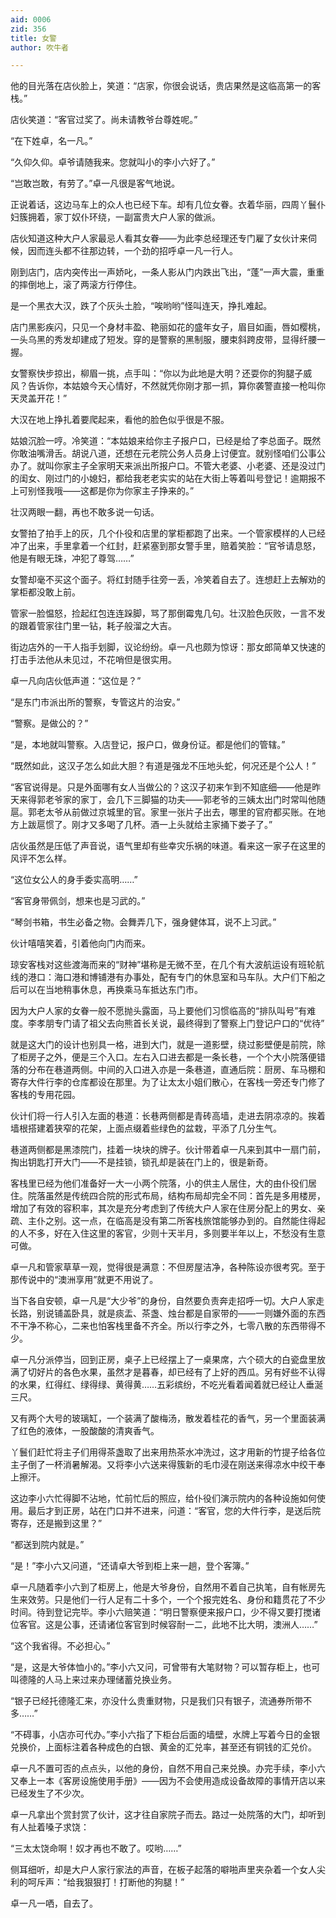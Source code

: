 ```yaml
---
aid: 0006
zid: 356
title: 女警
author: 吹牛者

---
```




  他的目光落在店伙脸上，笑道：“店家，你很会说话，贵店果然是这临高第一的客栈。”

  店伙笑道：“客官过奖了。尚未请教爷台尊姓呢。”

  “在下姓卓，名一凡。”

  “久仰久仰。卓爷请随我来。您就叫小的李小六好了。”

  “岂敢岂敢，有劳了。”卓一凡很是客气地说。

  正说着话，这边马车上的众人也已经下车。却有几位女眷。衣着华丽，四周丫鬟仆妇簇拥着，家丁奴仆环绕，一副富贵大户人家的做派。

  店伙知道这种大户人家最忌人看其女眷——为此李总经理还专门雇了女伙计来伺候，因而连头都不往那边转，一个劲的招呼卓一凡一行人。

  刚到店门，店内突传出一声娇叱，一条人影从门内跌出飞出，“蓬”一声大震，重重的摔倒地上，滚了两滚方行停住。

  是一个黑衣大汉，跌了个灰头土脸，“唉哟哟”怪叫连天，挣扎难起。

  店门黑影疾闪，只见一个身材丰盈、艳丽如花的盛年女子，眉目如画，唇如樱桃，一头乌黑的秀发却建成了短发。穿的是警察的黑制服，腰束斜跨皮带，显得纤腰一握。

  女警察快步掠出，柳眉一挑，点手叫：“你以为此地是大明？还耍你的狗腿子威风？告诉你，本姑娘今天心情好，不然就凭你刚才那一抓，算你袭警直接一枪叫你天灵盖开花！”

  大汉在地上挣扎着要爬起来，看他的脸色似乎很是不服。

  姑娘沉脸一哼。冷笑道：“本姑娘来给你主子报户口，已经是给了李总面子。既然你敢油嘴滑舌。胡说八道，还想在元老院公务人员身上讨便宜。就别怪咱们公事公办了。就叫你家主子全家明天来派出所报户口。不管大老婆、小老婆、还是没过门的闺女、刚过门的小媳妇，都给我老老实实的站在大街上等着叫号登记！逾期报不上可别怪我哦——这都是你为你家主子挣来的。”

  壮汉两眼一翻，再也不敢多说一句话。

  女警拍了拍手上的灰，几个仆役和店里的掌柜都跑了出来。一个管家模样的人已经冲了出来，手里拿着一个红封，赶紧塞到那女警手里，赔着笑脸：“官爷请息怒，他是有眼无珠，冲犯了尊驾……”

  女警却毫不买这个面子。将红封随手往旁一丢，冷笑着自去了。连想赶上去解劝的掌柜都没敢上前。

  管家一脸愠怒，捡起红包连连跺脚，骂了那倒霉鬼几句。壮汉脸色灰败，一言不发的跟着管家往门里一钻，耗子般溜之大吉。

  街边店外的一干人指手划脚，议论纷纷。卓一凡也颇为惊讶：那女郎简单又快速的打击手法他从未见过，不花哨但是很实用。

  卓一凡向店伙低声道：“这位是？”

  “是东门市派出所的警察，专管这片的治安。”

  “警察。是做公的？”

  “是，本地就叫警察。入店登记，报户口，做身份证。都是他们的管辖。”

  “既然如此，这汉子怎么如此大胆？有道是强龙不压地头蛇，何况还是个公人！”

  “客官说得是。只是外面哪有女人当做公的？这汉子初来乍到不知底细——他是昨天来得郭老爷家的家丁，会几下三脚猫的功夫——郭老爷的三姨太出门时常叫他随扈。郭老太爷从前做过京城里的官。家里一张片子出去，哪里的官府都买账。在地方上跋扈惯了。刚才又多喝了几杯。酒一上头就给主家捅下娄子了。”

  店伙虽然是压低了声音说，语气里却有些幸灾乐祸的味道。看来这一家子在这里的风评不怎么样。

  “这位女公人的身手委实高明……”

  “客官身带佩剑，想来也是习武的。”

  “琴剑书箱，书生必备之物。会舞弄几下，强身健体耳，说不上习武。”

  伙计嘻嘻笑着，引着他向门内而来。

  琼安客栈对这些渡海而来的“财神”堪称是无微不至，在几个有大波航运设有班轮航线的港口：海口港和博铺港有办事处，配有专门的休息室和马车队。大户们下船之后可以在当地稍事休息，再换乘马车抵达东门市。

  因为大户人家的女眷一般不愿抛头露面，马上要他们习惯临高的“排队叫号”有难度。李孝朋专门请了祖父去向熊首长关说，最终得到了警察上门登记户口的“优待”

  就是这大门的设计也别具一格，进到大门，就是一道影壁，绕过影壁便是前院，除了柜房子之外，便是三个入口。左右入口进去都是一条长巷，一个个大小院落便错落的分布在巷道两侧。中间的入口进入亦是一条巷道，直通后院：厨房、车马棚和寄存大件行李的仓库都设在那里。为了让太太小姐们散心，在客栈一旁还专门修了客栈的专用花园。

  伙计们将一行人引入左面的巷道：长巷两侧都是青砖高墙，走进去阴凉凉的。挨着墙根搭建着狭窄的花架，上面点缀着些绿色的盆栽，平添了几分生气。

  巷道两侧都是黑漆院门，挂着一块块的牌子。伙计带着卓一凡来到其中一扇门前，掏出钥匙打开大门——不是挂锁，锁孔却是装在门上的，很是新奇。

  客栈里已经为他们准备好一大一小两个院落，小的供主人居住，大的由仆役们居住。院落虽然是传统四合院的形式布局，结构布局却完全不同：首先是多用楼房，增加了有效的容积率，其次是充分考虑到了传统大户人家在住房分配上的男女、亲疏、主仆之别。这一点，在临高是没有第二所客栈旅馆能够办到的。自然能住得起的人不多，好在入住这里的客官，少则十天半月，多则要半年以上，不愁没有生意可做。

  卓一凡和管家草草一观，觉得很是满意：不但房屋洁净，各种陈设亦很考究。至于那传说中的“澳洲享用”就更不用说了。

  当下各自安顿，卓一凡是“大少爷”的身份，自然要负责奔走招呼一切。大户人家走长路，别说铺盖卧具，就是痰盂、茶盏、烛台都是自家带的——一则嫌外面的东西不干净不称心，二来也怕客栈里备不齐全。所以行李之外，七零八散的东西带得不少。

  卓一凡分派停当，回到正房，桌子上已经摆上了一桌果席，六个硕大的白瓷盘里放满了切好片的各色水果，虽然才是暮春，却已经有了上好的西瓜。另有好些不认得的水果，红得红、绿得绿、黄得黄……五彩缤纷，不吃光看着闻着就已经让人垂涎三尺。

  又有两个大号的玻璃缸，一个装满了酸梅汤，散发着桂花的香气，另一个里面装满了红色的液体，一股酸酸的清爽香气。

  丫鬟们赶忙将主子们用得茶盏取了出来用热茶水冲洗过，这才用新的竹提子给各位主子倒了一杯消暑解渴。又将李小六送来得簇新的毛巾浸在刚送来得凉水中绞干奉上擦汗。

  这边李小六忙得脚不沾地，忙前忙后的照应，给仆役们演示院内的各种设施如何使用。最后才到正房，站在门口并不进来，问道：“客官，您的大件行李，是送后院寄存，还是搬到这里？”

  “都送到院内就是。”

  “是！”李小六又问道，“还请卓大爷到柜上来一趟，登个客簿。”

  卓一凡随着李小六到了柜房上，他是大爷身份，自然用不着自己执笔，自有帐房先生来效劳。只是他们一行人足有二十多个，一个个报完姓名、身份和籍贯花了不少时间。待到登记完毕。李小六赔笑道：“明日警察便来报户口，少不得又要打搅诸位客官。这是公事，还请诸位客官到时候容耐一二，此地不比大明，澳洲人……”

  “这个我省得。不必担心。”

  “是，这是大爷体恤小的。”李小六又问，可曾带有大笔财物？可以暂存柜上，也可叫德隆的人马上来过来办理储蓄兑换业务。

  “银子已经托德隆汇来，亦没什么贵重财物，只是我们只有银子，流通券所带不多……”

  “不碍事，小店亦可代办。”李小六指了下柜台后面的墙壁，水牌上写着今日的金银兑换价，上面标注着各种成色的白银、黄金的汇兑率，甚至还有铜钱的汇兑价。

  卓一凡不置可否的点点头，以他的身份，自然不用自己来兑换。办完手续，李小六又奉上一本《客房设施使用手册》——因为不会使用造成设备故障的事情开店以来已经发生了不少次。

  卓一凡拿出个赏封赏了伙计，这才往自家院子而去。路过一处院落的大门，却听到有人扯着嗓子求饶：

  “三太太饶命啊！奴才再也不敢了。哎哟……”

  侧耳细听，却是大户人家行家法的声音，在板子起落的噼啪声里夹杂着一个女人尖利的呵斥声：“给我狠狠打！打断他的狗腿！”

  卓一凡一哂，自去了。



